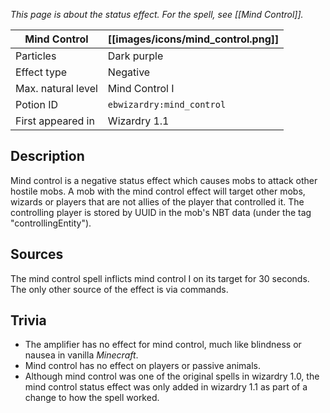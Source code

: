 _This page is about the status effect. For the spell, see [[Mind Control]]._

| Mind Control | [[images/icons/mind_control.png]] |
| --- | --- |
| Particles | Dark purple |
| Effect type | Negative |
| Max. natural level | Mind Control I |
| Potion ID | `ebwizardry:mind_control` |
| First appeared in | Wizardry 1.1 |

## Description
Mind control is a negative status effect which causes mobs to attack other hostile mobs. A mob with the mind control effect will target other mobs, wizards or players that are not allies of the player that controlled it. The controlling player is stored by UUID in the mob's NBT data (under the tag "controllingEntity").

## Sources
The mind control spell inflicts mind control I on its target for 30 seconds. The only other source of the effect is via commands.

## Trivia
- The amplifier has no effect for mind control, much like blindness or nausea in vanilla _Minecraft_.
- Mind control has no effect on players or passive animals.
- Although mind control was one of the original spells in wizardry 1.0, the mind control status effect was only added in wizardry 1.1 as part of a change to how the spell worked.